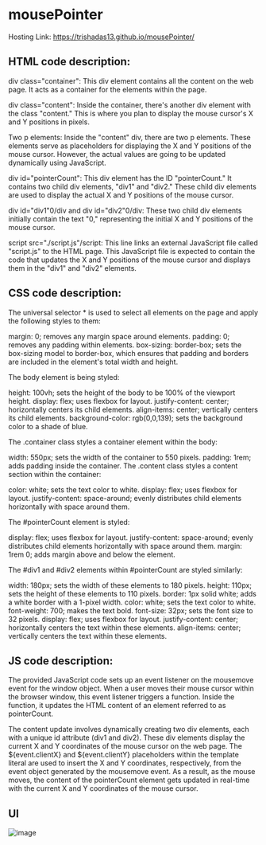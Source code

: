 # mousePointer
Hosting Link: https://trishadas13.github.io/mousePointer/

<h2>HTML code description:</h2>

div class="container": This div element contains all the content on the web page. It acts as a container for the elements within the page.

div class="content": Inside the container, there's another div element with the class "content." This is where you plan to display the mouse cursor's X and Y positions in pixels.

Two p elements: Inside the "content" div, there are two p elements. These elements serve as placeholders for displaying the X and Y positions of the mouse cursor. However, the actual values are going to be updated dynamically using JavaScript.

div id="pointerCount": This div element has the ID "pointerCount." It contains two child div elements, "div1" and "div2." These child div elements are used to display the actual X and Y positions of the mouse cursor.

div id="div1"0/div and div id="div2"0/div: These two child div elements initially contain the text "0," representing the initial X and Y positions of the mouse cursor.

script src="./script.js"/script: This line links an external JavaScript file called "script.js" to the HTML page. This JavaScript file is expected to contain the code that updates the X and Y positions of the mouse cursor and displays them in the "div1" and "div2" elements.

<h2>CSS code description:</h2>

The universal selector * is used to select all elements on the page and apply the following styles to them:

margin: 0; removes any margin space around elements.
padding: 0; removes any padding within elements.
box-sizing: border-box; sets the box-sizing model to border-box, which ensures that padding and borders are included in the element's total width and height.

The body element is being styled:

height: 100vh; sets the height of the body to be 100% of the viewport height.
display: flex; uses flexbox for layout.
justify-content: center; horizontally centers its child elements.
align-items: center; vertically centers its child elements.
background-color: rgb(0,0,139); sets the background color to a shade of blue.

The .container class styles a container element within the body:

width: 550px; sets the width of the container to 550 pixels.
padding: 1rem; adds padding inside the container.
The .content class styles a content section within the container:

color: white; sets the text color to white.
display: flex; uses flexbox for layout.
justify-content: space-around; evenly distributes child elements horizontally with space around them.

The #pointerCount element is styled:

display: flex; uses flexbox for layout.
justify-content: space-around; evenly distributes child elements horizontally with space around them.
margin: 1rem 0; adds margin above and below the element.

The #div1 and #div2 elements within #pointerCount are styled similarly:

width: 180px; sets the width of these elements to 180 pixels.
height: 110px; sets the height of these elements to 110 pixels.
border: 1px solid white; adds a white border with a 1-pixel width.
color: white; sets the text color to white.
font-weight: 700; makes the text bold.
font-size: 32px; sets the font size to 32 pixels.
display: flex; uses flexbox for layout.
justify-content: center; horizontally centers the text within these elements.
align-items: center; vertically centers the text within these elements.

<h2>JS code description:</h2>

The provided JavaScript code sets up an event listener on the mousemove event for the window object. When a user moves their mouse cursor within the browser window, this event listener triggers a function. Inside the function, it updates the HTML content of an element referred to as pointerCount.

The content update involves dynamically creating two div elements, each with a unique id attribute (div1 and div2). These div elements display the current X and Y coordinates of the mouse cursor on the web page. The ${event.clientX} and ${event.clientY} placeholders within the template literal are used to insert the X and Y coordinates, respectively, from the event object generated by the mousemove event. As a result, as the mouse moves, the content of the pointerCount element gets updated in real-time with the current X and Y coordinates of the mouse cursor.

<h2> UI </h2>

![image](https://github.com/trishaDas13/mousePointer/assets/126088849/8cb21a36-9647-4c6b-af2b-f0177bd96b6d)

